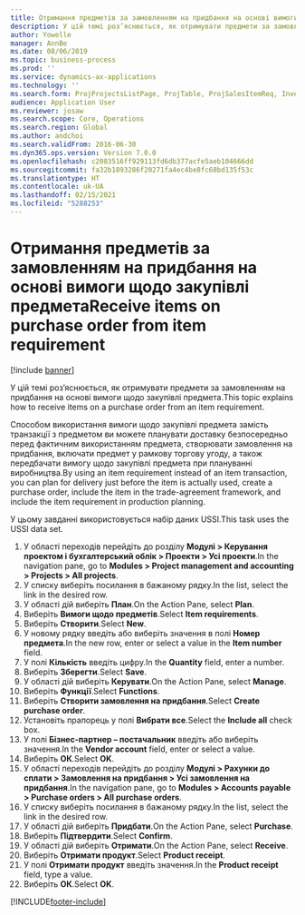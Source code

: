 ```yaml
---
title: Отримання предметів за замовленням на придбання на основі вимоги щодо закупівлі предмета
description: У цій темі роз’яснюється, як отримувати предмети за замовленням на придбання на основі вимоги щодо закупівлі предмета.
author: Yowelle
manager: AnnBe
ms.date: 08/06/2019
ms.topic: business-process
ms.prod: ''
ms.service: dynamics-ax-applications
ms.technology: ''
ms.search.form: ProjProjectsListPage, ProjTable, ProjSalesItemReq, InventItemIdLookupSimple, PurchCreateFromSalesOrder, VendAccountItemLookup, PurchTable, PurchEditLines
audience: Application User
ms.reviewer: josaw
ms.search.scope: Core, Operations
ms.search.region: Global
ms.author: andchoi
ms.search.validFrom: 2016-06-30
ms.dyn365.ops.version: Version 7.0.0
ms.openlocfilehash: c2083516ff929113fd6db377acfe5aeb104666dd
ms.sourcegitcommit: fa32b1893286f20271fa4ec4be8fc68bd135f53c
ms.translationtype: HT
ms.contentlocale: uk-UA
ms.lasthandoff: 02/15/2021
ms.locfileid: "5288253"
---
```

# <a name="receive-items-on-purchase-order-from-item-requirement"></a><span data-ttu-id="91308-103">Отримання предметів за замовленням на придбання на основі вимоги щодо закупівлі предмета</span><span class="sxs-lookup"><span data-stu-id="91308-103">Receive items on purchase order from item requirement</span></span>

[!include [banner](../../includes/banner.md)]

<span data-ttu-id="91308-104">У цій темі роз’яснюється, як отримувати предмети за замовленням на придбання на основі вимоги щодо закупівлі предмета.</span><span class="sxs-lookup"><span data-stu-id="91308-104">This topic explains how to receive items on a purchase order from an item requirement.</span></span>

<span data-ttu-id="91308-105">Способом використання вимоги щодо закупівлі предмета замість транзакції з предметом ви можете планувати доставку безпосередньо перед фактичним використанням предмета, створювати замовлення на придбання, включати предмет у рамкову торгову угоду, а також передбачати вимогу щодо закупівлі предмета при плануванні виробництва.</span><span class="sxs-lookup"><span data-stu-id="91308-105">By using an item requirement instead of an item transaction, you can plan for delivery just before the item is actually used, create a purchase order, include the item in the trade-agreement framework, and include the item requirement in production planning.</span></span> 

<span data-ttu-id="91308-106">У цьому завданні використовується набір даних USSI.</span><span class="sxs-lookup"><span data-stu-id="91308-106">This task uses the USSI data set.</span></span>

1. <span data-ttu-id="91308-107">У області переходів перейдіть до розділу **Модулі > Керування проектом і бухгалтерський облік > Проекти > Усі проекти**.</span><span class="sxs-lookup"><span data-stu-id="91308-107">In the navigation pane, go to **Modules > Project management and accounting > Projects > All projects**.</span></span>
2. <span data-ttu-id="91308-108">У списку виберіть посилання в бажаному рядку.</span><span class="sxs-lookup"><span data-stu-id="91308-108">In the list, select the link in the desired row.</span></span>
3. <span data-ttu-id="91308-109">У області дій виберіть **План**.</span><span class="sxs-lookup"><span data-stu-id="91308-109">On the Action Pane, select **Plan**.</span></span>
4. <span data-ttu-id="91308-110">Виберіть **Вимоги щодо предметів**.</span><span class="sxs-lookup"><span data-stu-id="91308-110">Select **Item requirements**.</span></span>
5. <span data-ttu-id="91308-111">Виберіть **Створити**.</span><span class="sxs-lookup"><span data-stu-id="91308-111">Select **New**.</span></span>
6. <span data-ttu-id="91308-112">У новому рядку введіть або виберіть значення в полі **Номер предмета**.</span><span class="sxs-lookup"><span data-stu-id="91308-112">In the new row, enter or select a value in the **Item number** field.</span></span>
7. <span data-ttu-id="91308-113">У полі **Кількість** введіть цифру.</span><span class="sxs-lookup"><span data-stu-id="91308-113">In the **Quantity** field, enter a number.</span></span>
8. <span data-ttu-id="91308-114">Виберіть **Зберегти**.</span><span class="sxs-lookup"><span data-stu-id="91308-114">Select **Save**.</span></span>
9. <span data-ttu-id="91308-115">У області дій виберіть **Керувати**.</span><span class="sxs-lookup"><span data-stu-id="91308-115">On the Action Pane, select **Manage**.</span></span>
10. <span data-ttu-id="91308-116">Виберіть **Функції**.</span><span class="sxs-lookup"><span data-stu-id="91308-116">Select **Functions**.</span></span>
11. <span data-ttu-id="91308-117">Виберіть **Створити замовлення на придбання**.</span><span class="sxs-lookup"><span data-stu-id="91308-117">Select **Create purchase order**.</span></span>
12. <span data-ttu-id="91308-118">Установіть прапорець у полі **Вибрати все**.</span><span class="sxs-lookup"><span data-stu-id="91308-118">Select the **Include all** check box.</span></span>
13. <span data-ttu-id="91308-119">У полі **Бізнес-партнер – постачальник** введіть або виберіть значення.</span><span class="sxs-lookup"><span data-stu-id="91308-119">In the **Vendor account** field, enter or select a value.</span></span>
14. <span data-ttu-id="91308-120">Виберіть **ОК**.</span><span class="sxs-lookup"><span data-stu-id="91308-120">Select **OK**.</span></span>
15. <span data-ttu-id="91308-121">У області переходів перейдіть до розділу **Модулі > Рахунки до сплати > Замовлення на придбання > Усі замовлення на придбання**.</span><span class="sxs-lookup"><span data-stu-id="91308-121">In the navigation pane, go to **Modules > Accounts payable > Purchase orders > All purchase orders**.</span></span>
16. <span data-ttu-id="91308-122">У списку виберіть посилання в бажаному рядку.</span><span class="sxs-lookup"><span data-stu-id="91308-122">In the list, select the link in the desired row.</span></span>
17. <span data-ttu-id="91308-123">У області дій виберіть **Придбати**.</span><span class="sxs-lookup"><span data-stu-id="91308-123">On the Action Pane, select **Purchase**.</span></span>
18. <span data-ttu-id="91308-124">Виберіть **Підтвердити**.</span><span class="sxs-lookup"><span data-stu-id="91308-124">Select **Confirm**.</span></span>
19. <span data-ttu-id="91308-125">У області дій виберіть **Отримати**.</span><span class="sxs-lookup"><span data-stu-id="91308-125">On the Action Pane, select **Receive**.</span></span>
20. <span data-ttu-id="91308-126">Виберіть **Отримати продукт**.</span><span class="sxs-lookup"><span data-stu-id="91308-126">Select **Product receipt**.</span></span>
21. <span data-ttu-id="91308-127">У полі **Отримати продукт** введіть значення.</span><span class="sxs-lookup"><span data-stu-id="91308-127">In the **Product receipt** field, type a value.</span></span>
22. <span data-ttu-id="91308-128">Виберіть **ОК**.</span><span class="sxs-lookup"><span data-stu-id="91308-128">Select **OK**.</span></span>



[!INCLUDE[footer-include](../../includes/footer-banner.md)]